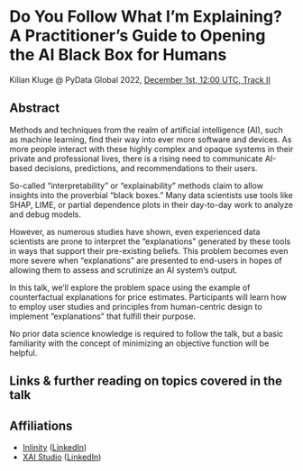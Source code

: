 # Do You Follow What I’m Explaining? A Practitioner’s Guide to Opening the AI Black Box for Humans

Kilian Kluge @ PyData Global 2022, [December 1st, 12:00 UTC, Track II](https://global2022.pydata.org/cfp/talk/T3N9MP/)

## Abstract

Methods and techniques from the realm of artificial intelligence (AI), such as machine learning,
find their way into ever more software and devices.
As more people interact with these highly complex and opaque systems in their private and professional lives,
there is a rising need to communicate AI-based decisions, predictions, and recommendations to their users.

So-called “interpretability” or “explainability” methods claim to allow insights into the proverbial “black boxes.”
Many data scientists use tools like SHAP, LIME, or partial dependence plots in their day-to-day work to analyze and debug models.

However, as numerous studies have shown, even experienced data scientists are prone to interpret the “explanations” generated 
by these tools in ways that support their pre-existing beliefs.
This problem becomes even more severe when “explanations” are presented to end-users in hopes of allowing them to
assess and scrutinize an AI system’s output.

In this talk, we’ll explore the problem space using the example of counterfactual explanations for price estimates.
Participants will learn how to employ user studies and principles from human-centric design 
to implement “explanations” that fulfill their purpose.

No prior data science knowledge is required to follow the talk, but a basic familiarity with the concept of minimizing
an objective function will be helpful.

## Links & further reading on topics covered in the talk


## Affiliations

- [Inlinity](https://www.inlinity.ai) ([LinkedIn](https://www.linkedin.com/company/inlinity/))
- [XAI Studio](https://www.xai-studio.de) ([LinkedIn](https://www.linkedin.com/company/xai-studio/))
